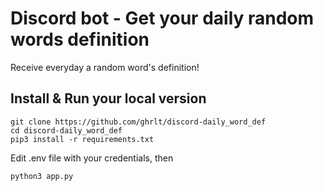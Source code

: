 # Discord bot - Get your daily random words definition
Receive everyday a random word's definition!

## Install & Run your local version
```
git clone https://github.com/ghrlt/discord-daily_word_def
cd discord-daily_word_def
pip3 install -r requirements.txt
```
Edit .env file with your credentials, then
```
python3 app.py
```
